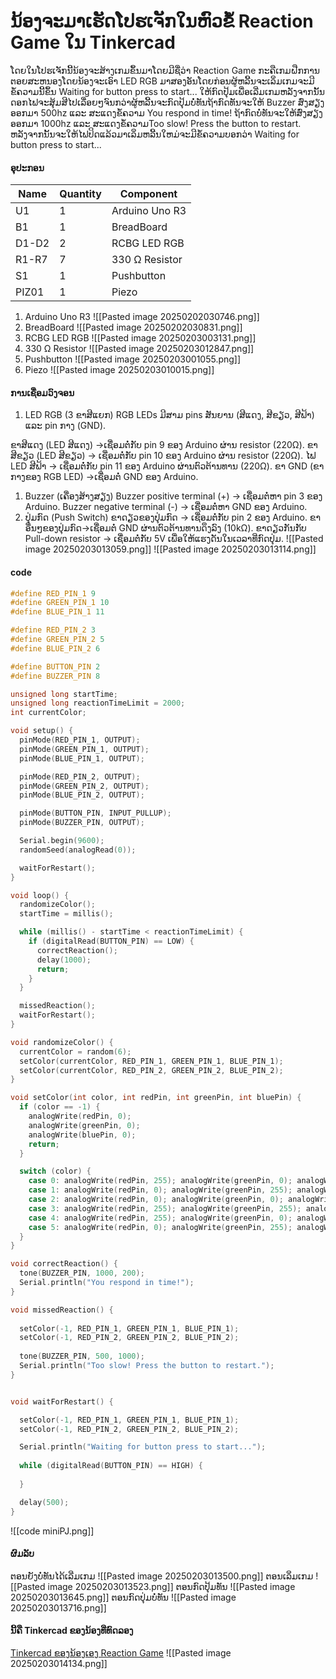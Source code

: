 # ນ້ອງຈະມາເຮັດໂປຮເຈັກໃນຫົວຂໍ້ Reaction Game ໃນ Tinkercad
ໂດຍໃນໂປຮເຈັກນີ້ນ້ອງຈະສ້າງເກມຂຶ້ນມາໂດຍມີຊື່ວ່າ Reaction Game ກະຄືເກມຝືກການຕອຍສະຫນອງໂດຍນ້ອງຈະເອົາ LED RGB ມາສອງອັນໂດຍກ່ອນຜູ້ຫລີ້ນຈະເລິ່ມເກມຈະມີຂໍ້ຄວາມນີ້ຂຶ້ນ Waiting for button press to start... ໃຫ້ກົດປຸ້ມເພື່ອເລີ່ມເກມຫລັງຈາກນັ້ນດອກໄຟຈະສຸ້ມສີໄປເລື່ອຍໆຈົນກວ່າຜູ້ຫລີ້ນຈະກົດປຸ້ມບໍ່ທັນຖ້າກົດທັນຈະໃຫ້ Buzzer ສົ່ງສຽງອອກມາ 500hz ແລະ ສະແດງຂໍ້ຄວາມ You respond in time! ຖ້າກົດບໍ່ທັນຈະໃຫ້ສົ່ງສຽງອອກມາ 1000hz ແລະ ສະແດງຂໍ້ຄວາມToo slow! Press the button to restart. ຫລັງຈາກນັ້ນຈະໃຫ້ໄຟປິດແລ້ວມາເລິ່ມຫລີ້ນໃຫມ່ຈະມີຂໍ້ຄວາມບອກວ່າ Waiting for button press to start...
#### ອຸປະກອນ
| Name  | Quantity | Component      |
| ----- | -------- | -------------- |
| U1    | 1        | Arduino Uno R3 |
| B1    | 1        | BreadBoard     |
| D1-D2 | 2        | RCBG LED RGB   |
| R1-R7 | 7        | 330 Ω Resistor |
| S1    | 1        | Pushbutton     |
| PIZ01 | 1        | Piezo          |
1. Arduino Uno R3
![[Pasted image 20250202030746.png]]
2. BreadBoard
![[Pasted image 20250202030831.png]]
1. RCBG LED RGB
![[Pasted image 20250203003131.png]]
2. 330 Ω Resistor
![[Pasted image 20250203012847.png]]
3. Pushbutton
![[Pasted image 20250203001055.png]]
4. Piezo
![[Pasted image 20250203010015.png]]
#### ການເຊື່ອມວົງຈອນ
1. LED RGB (3 ຂາສີແຍກ)
RGB LEDs ມີສາມ pins ສັນຍານ (ສີແດງ, ສີຂຽວ, ສີຟ້າ) ແລະ pin ກາງ (GND).

ຂາສີແດງ (LED ສີແດງ) →ເຊື່ອມຕໍ່ກັບ pin 9 ຂອງ Arduino ຜ່ານ resistor (220Ω).
ຂາສີຂຽວ (LED ສີຂຽວ) → ເຊື່ອມຕໍ່ກັບ pin 10 ຂອງ Arduino ຜ່ານ resistor (220Ω).
ໄຟ LED ສີຟ້າ → ເຊື່ອມຕໍ່ກັບ pin 11 ຂອງ Arduino ຜ່ານຕົວຕ້ານທານ (220Ω).
ຂາ GND (ຂາກາງຂອງ RGB LED) →ເຊື່ອມຕໍ່ GND ຂອງ Arduino.
1. Buzzer (ເຄື່ອງສ້າງສຽງ)
Buzzer positive terminal (+) → ເຊື່ອມຕໍ່ຫາ pin 3 ຂອງ Arduino.
Buzzer negative terminal (-) → ເຊື່ອມຕໍ່ຫາ GND ຂອງ Arduino.
3. ປຸ່ມກົດ (Push Switch)
ຂາດຽວຂອງປຸ່ມກົດ → ເຊື່ອມຕໍ່ກັບ pin 2 ຂອງ Arduino.
ຂາອື່ນໆຂອງປຸ່ມກົດ→ເຊື່ອມຕໍ່ GND ຜ່ານຕົວຕ້ານທານດຶງລົງ (10kΩ).
ຂາດຽວກັນກັບ Pull-down resistor → ເຊື່ອມຕໍ່ກັບ 5V ເພື່ອໃຫ້ແຮງດັນໃນເວລາທີ່ກົດປຸ່ມ.
![[Pasted image 20250203013059.png]]
![[Pasted image 20250203013114.png]]
#### code
```c++
#define RED_PIN_1 9
#define GREEN_PIN_1 10
#define BLUE_PIN_1 11

#define RED_PIN_2 3
#define GREEN_PIN_2 5
#define BLUE_PIN_2 6

#define BUTTON_PIN 2
#define BUZZER_PIN 8

unsigned long startTime;
unsigned long reactionTimeLimit = 2000; 
int currentColor;

void setup() {
  pinMode(RED_PIN_1, OUTPUT);
  pinMode(GREEN_PIN_1, OUTPUT);
  pinMode(BLUE_PIN_1, OUTPUT);

  pinMode(RED_PIN_2, OUTPUT);
  pinMode(GREEN_PIN_2, OUTPUT);
  pinMode(BLUE_PIN_2, OUTPUT);

  pinMode(BUTTON_PIN, INPUT_PULLUP);
  pinMode(BUZZER_PIN, OUTPUT);

  Serial.begin(9600);
  randomSeed(analogRead(0));

  waitForRestart();  
}

void loop() {
  randomizeColor();
  startTime = millis();

  while (millis() - startTime < reactionTimeLimit) {
    if (digitalRead(BUTTON_PIN) == LOW) {
      correctReaction();
      delay(1000);
      return;
    }
  }

  missedReaction();
  waitForRestart();  
}

void randomizeColor() {
  currentColor = random(6);
  setColor(currentColor, RED_PIN_1, GREEN_PIN_1, BLUE_PIN_1);
  setColor(currentColor, RED_PIN_2, GREEN_PIN_2, BLUE_PIN_2);
}

void setColor(int color, int redPin, int greenPin, int bluePin) {
  if (color == -1) {
    analogWrite(redPin, 0);
    analogWrite(greenPin, 0);
    analogWrite(bluePin, 0);
    return;
  }

  switch (color) {
    case 0: analogWrite(redPin, 255); analogWrite(greenPin, 0); analogWrite(bluePin, 0); break;
    case 1: analogWrite(redPin, 0); analogWrite(greenPin, 255); analogWrite(bluePin, 0); break;
    case 2: analogWrite(redPin, 0); analogWrite(greenPin, 0); analogWrite(bluePin, 255); break;
    case 3: analogWrite(redPin, 255); analogWrite(greenPin, 255); analogWrite(bluePin, 0); break;
    case 4: analogWrite(redPin, 255); analogWrite(greenPin, 0); analogWrite(bluePin, 255); break;
    case 5: analogWrite(redPin, 0); analogWrite(greenPin, 255); analogWrite(bluePin, 255); break;
  }
}

void correctReaction() {
  tone(BUZZER_PIN, 1000, 200);
  Serial.println("You respond in time!");
}

void missedReaction() {
  
  setColor(-1, RED_PIN_1, GREEN_PIN_1, BLUE_PIN_1);
  setColor(-1, RED_PIN_2, GREEN_PIN_2, BLUE_PIN_2);
  
  tone(BUZZER_PIN, 500, 1000);
  Serial.println("Too slow! Press the button to restart.");
}


void waitForRestart() {

  setColor(-1, RED_PIN_1, GREEN_PIN_1, BLUE_PIN_1);
  setColor(-1, RED_PIN_2, GREEN_PIN_2, BLUE_PIN_2);

  Serial.println("Waiting for button press to start...");
  
  while (digitalRead(BUTTON_PIN) == HIGH) {
 
  }

  delay(500);  
}

```
![[code miniPJ.png]]
#### ຜົມລັບ
ຕອນຍັງບໍ່ທັນໄດ້ເລີ່ມເກມ
![[Pasted image 20250203013500.png]]
ຕອນເລິ່ມເກມ
![[Pasted image 20250203013523.png]]
ຕອນກົດປຸ້ມທັນ
![[Pasted image 20250203013645.png]]
ຕອນກົດປຸ່ມບໍ່ທັນ
![[Pasted image 20250203013716.png]]
#### ນີ້ຄື Tinkercad ຂອງນ້ອງທີ່ທົດລອງ
[Tinkercad ຂອງນ້ອງເອງ Reaction Game](https://www.tinkercad.com/things/3iIyaFsEGkO-reaction-game-?sharecode=HSn1FuRqAYxAm-tuOY5fiAjTdSFpxeu_QW4PflaqiX8)
![[Pasted image 20250203014134.png]]
